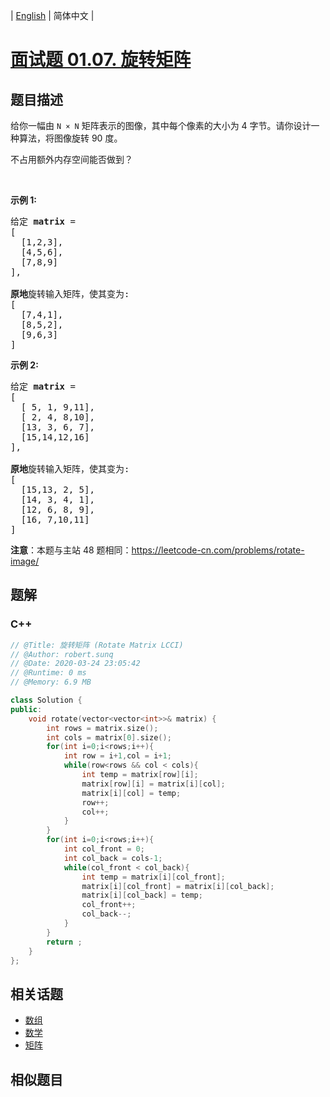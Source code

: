 
| [English](README_EN.md) | 简体中文 |

# [面试题 01.07. 旋转矩阵](https://leetcode.cn//problems/rotate-matrix-lcci/)

## 题目描述

<p>给你一幅由 <code>N × N</code> 矩阵表示的图像，其中每个像素的大小为 4 字节。请你设计一种算法，将图像旋转 90 度。</p>

<p>不占用额外内存空间能否做到？</p>

<p> </p>

<p><strong>示例 1:</strong></p>

<pre>
给定 <strong>matrix</strong> = 
[
  [1,2,3],
  [4,5,6],
  [7,8,9]
],

<strong>原地</strong>旋转输入矩阵，使其变为:
[
  [7,4,1],
  [8,5,2],
  [9,6,3]
]
</pre>

<p><strong>示例 2:</strong></p>

<pre>
给定 <strong>matrix</strong> =
[
  [ 5, 1, 9,11],
  [ 2, 4, 8,10],
  [13, 3, 6, 7],
  [15,14,12,16]
], 

<strong>原地</strong>旋转输入矩阵，使其变为:
[
  [15,13, 2, 5],
  [14, 3, 4, 1],
  [12, 6, 8, 9],
  [16, 7,10,11]
]
</pre>

<p><strong>注意</strong>：本题与主站 48 题相同：<a href="https://leetcode-cn.com/problems/rotate-image/">https://leetcode-cn.com/problems/rotate-image/</a></p>


## 题解


### C++

```C++
// @Title: 旋转矩阵 (Rotate Matrix LCCI)
// @Author: robert.sunq
// @Date: 2020-03-24 23:05:42
// @Runtime: 0 ms
// @Memory: 6.9 MB

class Solution {
public:
    void rotate(vector<vector<int>>& matrix) {
        int rows = matrix.size();
        int cols = matrix[0].size();
        for(int i=0;i<rows;i++){
            int row = i+1,col = i+1;
            while(row<rows && col < cols){
                int temp = matrix[row][i];
                matrix[row][i] = matrix[i][col];
                matrix[i][col] = temp;
                row++;
                col++;
            }
        }
        for(int i=0;i<rows;i++){
            int col_front = 0;
            int col_back = cols-1;
            while(col_front < col_back){
                int temp = matrix[i][col_front];
                matrix[i][col_front] = matrix[i][col_back];
                matrix[i][col_back] = temp;
                col_front++;
                col_back--;
            }
        }
        return ;
    }
};
```



## 相关话题

- [数组](https://leetcode.cn//tag/array)
- [数学](https://leetcode.cn//tag/math)
- [矩阵](https://leetcode.cn//tag/matrix)

## 相似题目



